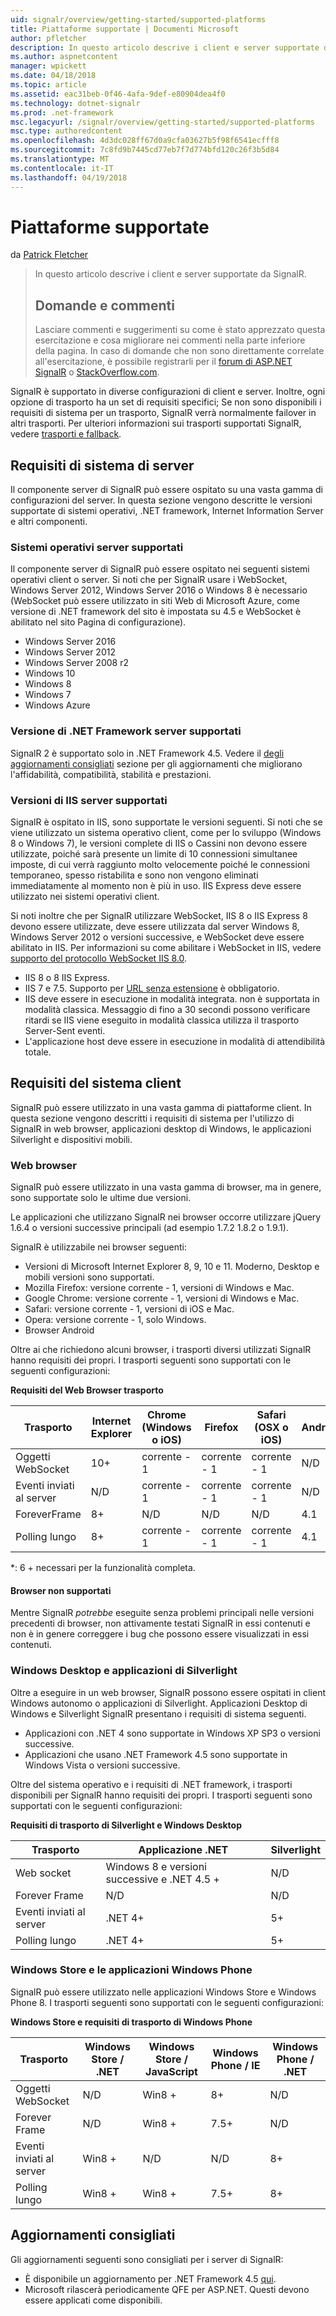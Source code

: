 ```yaml
---
uid: signalr/overview/getting-started/supported-platforms
title: Piattaforme supportate | Documenti Microsoft
author: pfletcher
description: In questo articolo descrive i client e server supportate da SignalR.
ms.author: aspnetcontent
manager: wpickett
ms.date: 04/18/2018
ms.topic: article
ms.assetid: eac31beb-0f46-4afa-9def-e80904dea4f0
ms.technology: dotnet-signalr
ms.prod: .net-framework
msc.legacyurl: /signalr/overview/getting-started/supported-platforms
msc.type: authoredcontent
ms.openlocfilehash: 4d3dc028ff67d0a9cfa03627b5f98f6541ecfff8
ms.sourcegitcommit: 7c8fd9b7445cd77eb7f7d774bfd120c26f3b5d84
ms.translationtype: MT
ms.contentlocale: it-IT
ms.lasthandoff: 04/19/2018
---
```

<a name="supported-platforms"></a>Piattaforme supportate
====================
da [Patrick Fletcher](https://github.com/pfletcher)

> In questo articolo descrive i client e server supportate da SignalR. 
> 
> ## <a name="questions-and-comments"></a>Domande e commenti
> 
> Lasciare commenti e suggerimenti su come è stato apprezzato questa esercitazione e cosa migliorare nei commenti nella parte inferiore della pagina. In caso di domande che non sono direttamente correlate all'esercitazione, è possibile registrarli per il [forum di ASP.NET SignalR](https://forums.asp.net/1254.aspx/1?ASP+NET+SignalR) o [StackOverflow.com](http://stackoverflow.com/).


SignalR è supportato in diverse configurazioni di client e server. Inoltre, ogni opzione di trasporto ha un set di requisiti specifici; Se non sono disponibili i requisiti di sistema per un trasporto, SignalR verrà normalmente failover in altri trasporti. Per ulteriori informazioni sui trasporti supportati SignalR, vedere [trasporti e fallback](introduction-to-signalr.md#transports).

## <a name="server-system-requirements"></a>Requisiti di sistema di server

Il componente server di SignalR può essere ospitato su una vasta gamma di configurazioni del server. In questa sezione vengono descritte le versioni supportate di sistemi operativi, .NET framework, Internet Information Server e altri componenti.

### <a name="supported-server-operating-systems"></a>Sistemi operativi server supportati

Il componente server di SignalR può essere ospitato nei seguenti sistemi operativi client o server. Si noti che per SignalR usare i WebSocket, Windows Server 2012, Windows Server 2016 o Windows 8 è necessario (WebSocket può essere utilizzato in siti Web di Microsoft Azure, come versione di .NET framework del sito è impostata su 4.5 e WebSocket è abilitato nel sito Pagina di configurazione).

- Windows Server 2016
- Windows Server 2012
- Windows Server 2008 r2
- Windows 10
- Windows 8
- Windows 7
- Windows Azure

### <a name="supported-server-net-framework-version"></a>Versione di .NET Framework server supportati

SignalR 2 è supportato solo in .NET Framework 4.5. Vedere il [degli aggiornamenti consigliati](#updates) sezione per gli aggiornamenti che migliorano l'affidabilità, compatibilità, stabilità e prestazioni.

### <a name="supported-server-iis-versions"></a>Versioni di IIS server supportati

SignalR è ospitato in IIS, sono supportate le versioni seguenti. Si noti che se viene utilizzato un sistema operativo client, come per lo sviluppo (Windows 8 o Windows 7), le versioni complete di IIS o Cassini non devono essere utilizzate, poiché sarà presente un limite di 10 connessioni simultanee imposte, di cui verrà raggiunto molto velocemente poiché le connessioni temporaneo, spesso ristabilita e sono non vengono eliminati immediatamente al momento non è più in uso. IIS Express deve essere utilizzato nei sistemi operativi client.

Si noti inoltre che per SignalR utilizzare WebSocket, IIS 8 o IIS Express 8 devono essere utilizzate, deve essere utilizzata dal server Windows 8, Windows Server 2012 o versioni successive, e WebSocket deve essere abilitato in IIS. Per informazioni su come abilitare i WebSocket in IIS, vedere [supporto del protocollo WebSocket IIS 8.0](https://www.iis.net/learn/get-started/whats-new-in-iis-8/iis-80-websocket-protocol-support).

- IIS 8 o 8 IIS Express.
- IIS 7 e 7.5. Supporto per [URL senza estensione](https://support.microsoft.com/kb/980368) è obbligatorio.
- IIS deve essere in esecuzione in modalità integrata. non è supportata in modalità classica. Messaggio di fino a 30 secondi possono verificare ritardi se IIS viene eseguito in modalità classica utilizza il trasporto Server-Sent eventi.
- L'applicazione host deve essere in esecuzione in modalità di attendibilità totale.

## <a name="client-system-requirements"></a>Requisiti del sistema client

SignalR può essere utilizzato in una vasta gamma di piattaforme client. In questa sezione vengono descritti i requisiti di sistema per l'utilizzo di SignalR in web browser, applicazioni desktop di Windows, le applicazioni Silverlight e dispositivi mobili.

### <a name="web-browsers"></a>Web browser

SignalR può essere utilizzato in una vasta gamma di browser, ma in genere, sono supportate solo le ultime due versioni.

Le applicazioni che utilizzano SignalR nei browser occorre utilizzare jQuery 1.6.4 o versioni successive principali (ad esempio 1.7.2 1.8.2 o 1.9.1).

SignalR è utilizzabile nei browser seguenti:

- Versioni di Microsoft Internet Explorer 8, 9, 10 e 11. Moderno, Desktop e mobili versioni sono supportati.
- Mozilla Firefox: versione corrente - 1, versioni di Windows e Mac.
- Google Chrome: versione corrente - 1, versioni di Windows e Mac.
- Safari: versione corrente - 1, versioni di iOS e Mac.
- Opera: versione corrente - 1, solo Windows.
- Browser Android

Oltre ai che richiedono alcuni browser, i trasporti diversi utilizzati SignalR hanno requisiti dei propri. I trasporti seguenti sono supportati con le seguenti configurazioni:

<a id="browser"></a>

**Requisiti del Web Browser trasporto**

| Trasporto | Internet Explorer | Chrome (Windows o iOS) | Firefox | Safari (OSX o iOS) | Android |
| --- | --- | --- | --- | --- | --- |
| Oggetti WebSocket | 10+ | corrente - 1 | corrente - 1 | corrente - 1 | N/D |
| Eventi inviati al server | N/D | corrente - 1 | corrente - 1 | corrente - 1 | N/D |
| ForeverFrame | 8+ | N/D | N/D | N/D | 4.1 |
| Polling lungo | 8+ | corrente - 1 | corrente - 1 | corrente - 1 | 4.1 |

\*: 6 + necessari per la funzionalità completa.

#### <a name="unsupported-browsers"></a>Browser non supportati

Mentre SignalR *potrebbe* eseguite senza problemi principali nelle versioni precedenti di browser, non attivamente testati SignalR in essi contenuti e non è in genere correggere i bug che possono essere visualizzati in essi contenuti.

### <a name="windows-desktop-and-silverlight-applications"></a>Windows Desktop e applicazioni di Silverlight

Oltre a eseguire in un web browser, SignalR possono essere ospitati in client Windows autonomo o applicazioni di Silverlight. Applicazioni Desktop di Windows e Silverlight SignalR presentano i requisiti di sistema seguenti.

- Applicazioni con .NET 4 sono supportate in Windows XP SP3 o versioni successive.
- Applicazioni che usano .NET Framework 4.5 sono supportate in Windows Vista o versioni successive.

Oltre del sistema operativo e i requisiti di .NET framework, i trasporti disponibili per SignalR hanno requisiti dei propri. I trasporti seguenti sono supportati con le seguenti configurazioni:

**Requisiti di trasporto di Silverlight e Windows Desktop**

| Trasporto | Applicazione .NET | Silverlight |
| --- | --- | --- |
| Web socket | Windows 8 e versioni successive e .NET 4.5 + | N/D |
| Forever Frame | N/D | N/D |
| Eventi inviati al server | .NET 4+ | 5+ |
| Polling lungo | .NET 4+ | 5+ |

<a id="android"></a>

### <a name="windows-store-and-windows-phone-applications"></a>Windows Store e le applicazioni Windows Phone

SignalR può essere utilizzato nelle applicazioni Windows Store e Windows Phone 8. I trasporti seguenti sono supportati con le seguenti configurazioni:

**Windows Store e requisiti di trasporto di Windows Phone**

| Trasporto | Windows Store / .NET | Windows Store / JavaScript | Windows Phone / IE | Windows Phone / .NET |
| --- | --- | --- | --- | --- |
| Oggetti WebSocket | N/D | Win8 + | 8+ | N/D |
| Forever Frame | N/D | Win8 + | 7.5+ | N/D |
| Eventi inviati al server | Win8 + | N/D | N/D | 8+ |
| Polling lungo | Win8 + | Win8 + | 7.5+ | 8+ |

<a id="updates"></a>

## <a name="recommended-updates"></a>Aggiornamenti consigliati

Gli aggiornamenti seguenti sono consigliati per i server di SignalR:

- È disponibile un aggiornamento per .NET Framework 4.5 [qui](https://support.microsoft.com/kb/2750149).
- Microsoft rilascerà periodicamente QFE per ASP.NET. Questi devono essere applicati come disponibili.
